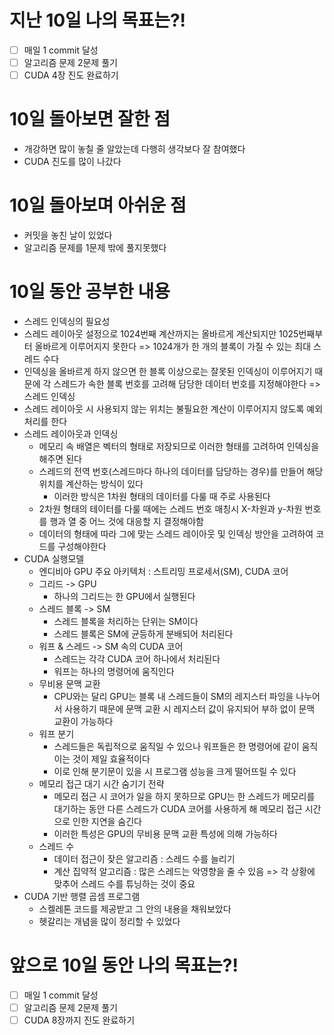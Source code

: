 # 지난 10일 나의 목표는?!
- [ ] 매일 1 commit 달성
- [ ] 알고리즘 문제 2문제 풀기
- [ ] CUDA 4장 진도 완료하기

# 10일 돌아보면 잘한 점
- 개강하면 많이 놓칠 줄 알았는데 다행히 생각보다 잘 참여했다
- CUDA 진도를 많이 나갔다

# 10일 돌아보며 아쉬운 점
- 커밋을 놓친 날이 있었다
- 알고리즘 문제를 1문제 밖에 풀지못했다

# 10일 동안 공부한 내용
- 스레드 인덱싱의 필요성
 - 스레드 레이아웃 설정으로 1024번째 계산까지는 올바르게 계산되지만 1025번째부터 올바르게 이루어지지 못한다
 => 1024개가 한 개의 블록이 가질 수 있는 최대 스레드 수다
 - 인덱싱을 올바르게 하지 않으면 한 블록 이상으로는 잘못된 인덱싱이 이루어지기 때문에 각 스레드가 속한 블록 번호를 고려해 담당한 데이터 번호를 지정해야한다
 => 스레드 인덱싱
 - 스레드 레이아웃 시 사용되지 않는 위치는 불필요한 계산이 이루어지지 않도록 예외처리를 한다 
- 스레드 레이아웃과 인덱싱
  - 메모리 속 배열은 벡터의 형태로 저장되므로 이러한 형태를 고려하여 인덱싱을 해주면 된다
  - 스레드의 전역 번호(스레드마다 하나의 데이터를 담당하는 경우)를 만들어 해당 위치를 계산하는 방식이 있다
    - 이러한 방식은 1차원 형태의 데이터를 다룰 때 주로 사용된다
  - 2차원 형태의 테이터를 다룰 때에는 스레드 번호 매칭시 X-차원과 y-차원 번호를 행과 열 중 어느 것에 대응할 지 결정해야함
  - 데이터의 형태에 따라 그에 맞는 스레드 레이아웃 및 인덱싱 방안을 고려하여 코드를 구성해야한다
- CUDA 실행모델
  - 엔디비아 GPU 주요 아키텍처 : 스트리밍 프로세서(SM), CUDA 코어
  - 그리드 -> GPU
    - 하나의 그리드는 한 GPU에서 실행된다
  - 스레드 블록 -> SM
    - 스레드 블록을 처리하는 단위는 SM이다
    - 스레드 블록은 SM에 균등하게 분배되어 처리된다
  - 워프 & 스레드 -> SM 속의 CUDA 코어
    - 스레드는 각각 CUDA 코어 하나에서 처리된다
    - 워프는 하나의 명령어에 움직인다
  - 무비용 문맥 교환
    - CPU와는 달리 GPU는 블록 내 스레드들이 SM의 레지스터 파잉을 나누어서 사용하기 때문에 문맥 교환 시 레지스터 값이 유지되어 부하 없이 문맥 교환이 가능하다
  - 워프 분기
    - 스레드들은 독립적으로 움직일 수 있으나 워프들은 한 명령어에 같이 움직이는 것이 제일 효율적이다
    - 이로 인해 분기문이 있을 시 프로그램 성능을 크게 떨어뜨릴 수 있다
  - 메모리 접근 대기 시간 숨기기 전략
    - 메모리 접근 시 코어가 일을 하지 못하므로 GPU는 한 스레드가 메모리를 대기하는 동안 다른 스레드가 CUDA 코어를 사용하게 해 메모리 접근 시간으로 인한 지연을 숨긴다
    - 이러한 특성은 GPU의 무비용 문맥 교환 특성에 의해 가능하다
  - 스레드 수
    - 데이터 접근이 잦은 알고리즘 : 스레드 수를 늘리기
    - 계산 집약적 알고리즘 : 많은 스레드는 악영향을 줄 수 있음
    => 각 상황에 맞추어 스레드 수를 튜닝하는 것이 중요
- CUDA 기반 행렬 곱셈 프로그램
  - 스켈레톤 코드를 제공받고 그 안의 내용을 채워보았다
  - 헷갈리는 개념을 많이 정리할 수 있었다
  

# 앞으로 10일 동안 나의 목표는?!
- [ ] 매일 1 commit 달성
- [ ] 알고리즘 문제 2문제 풀기
- [ ] CUDA 8장까지 진도 완료하기
